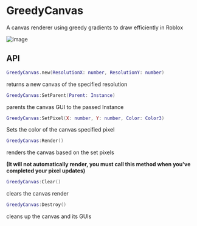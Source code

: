 # GreedyCanvas
A canvas renderer using greedy gradients to draw efficiently in Roblox

![image](https://user-images.githubusercontent.com/40185666/141372376-4b093c65-546e-438c-80e6-72ce05a7c0eb.png)

## API

```Lua
GreedyCanvas.new(ResolutionX: number, ResolutionY: number)
```

returns a new canvas of the specified resolution


```Lua
GreedyCanvas:SetParent(Parent: Instance)
```

parents the canvas GUI to the passed Instance

```Lua
GreedyCanvas:SetPixel(X: number, Y: number, Color: Color3)
```

Sets the color of the canvas specified pixel

```Lua
GreedyCanvas:Render()
```

renders the canvas based on the set pixels

**(It will not automatically render, you must call this method when you've completed your pixel updates)**

```Lua
GreedyCanvas:Clear()
```

clears the canvas render


```Lua
GreedyCanvas:Destroy()
```

cleans up the canvas and its GUIs
